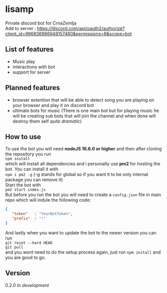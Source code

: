 # lisamp
Private discord bot for CrnaZemlja<br>
Add to server : https://discord.com/api/oauth2/authorize?client_id=996836986948157460&permissions=8&scope=bot

## List of features
- Music play
- interactions with bot
- support for server

## Planned features
- browser extention that will be able to detect song you are playing on your browser and play it on discord bot
- ultimate bots for music (There is one main bot but for playing music he will be creating sub bots that will join the channel and when done will destroy them self *quite dramatic*)


## How to use
To use the bot you will need **nodeJS 16.6.0 or higher** and then after cloning the repository you run <br> `npm install` <br> which will install all dependencies and i personally use **pm2** for hosting the bot. You can install it with <br>`npm i pm2 -g` (-g stands for global so if you want it to be only internal package you can remove it) <br> Start the bot with <br>`pm2 start index.js`<br>
But before you run the bot you will need to create a `config.json` file in main repo which will indule the following code:
```json
{
   "token"   : "YourBotToken",
   "prefix"  : "!"
}
```
And lastly when you want to update the bot to the newer version you can run <br> `git reset --hard HEAD` <br>`git pull`<br> and you wont need to do the setup process again, just run `npm install` and you are good to go.
## Version
0.2.0 *In development*